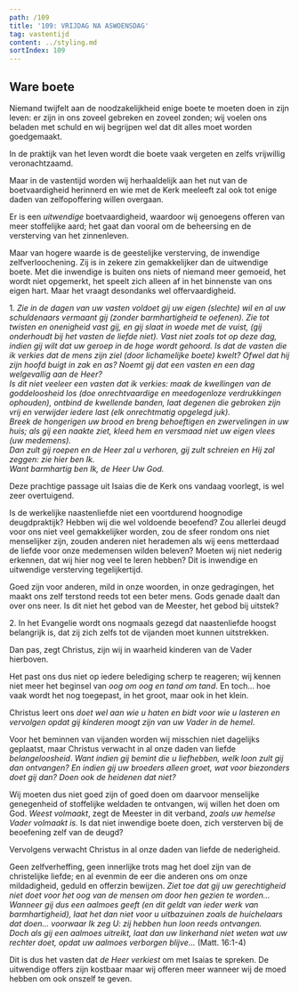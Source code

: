 ```yaml
---
path: /109
title: '109: VRIJDAG NA ASWOENSDAG'
tag: vastentijd
content: ../styling.md
sortIndex: 109
---
```


## Ware boete

Niemand twijfelt aan de noodzakelijkheid enige boete te moeten doen in zijn leven: er zijn in ons zoveel gebreken en zoveel zonden; wij voelen ons beladen met schuld en wij begrijpen wel dat dit alles moet worden goedgemaakt.

In de praktijk van het leven wordt die boete vaak vergeten en zelfs vrijwillig veronachtzaamd.

Maar in de vastentijd worden wij herhaaldelijk aan het nut van de boetvaardigheid herinnerd en wie met de Kerk meeleeft zal ook tot enige daden van zelfopoffering willen overgaan.

Er is een _uitwendige_ boetvaardigheid, waardoor wij genoegens offeren van meer stoffelijke aard; het gaat dan vooral om de beheersing en de versterving van het zinnenleven.

Maar van hogere waarde is de geestelijke versterving, de inwendige zelfverloochening. Zij is in zekere zin gemakkelijker dan de uitwendige boete. Met die inwendige is buiten ons niets of niemand meer gemoeid, het wordt niet opgemerkt, het speelt zich alleen af in het binnenste van ons eigen hart. Maar het vraagt desondanks wel offervaardigheid.

1\. _Zie in de dagen van uw vasten voldoet gij uw eigen (slechte) wil en al uw schuldenaars vermaant gij (zonder barmhartigheid te oefenen). Zie tot twisten en onenigheid vast gij, en gij slaat in woede met de vuist, (gij onderhoudt bij het vasten de liefde niet). Vast niet zoals tot op deze dag, indien gij wilt dat uw geroep in de hoge wordt gehoord. Is dat de vasten die ik verkies dat de mens zijn ziel (door lichamelijke boete) kwelt? Ofwel dat hij zijn hoofd buigt in zak en as? Noemt gij dat een vasten en een dag welgevallig aan de Heer?_  
_Is dit niet veeleer een vasten dat ik verkies: maak de kwellingen van de goddeloosheid los (doe onrechtvaardige en meedogenloze verdrukkingen ophouden), ontbind de kwellende banden, laat degenen die gebroken zijn vrij en verwijder iedere last (elk onrechtmatig opgelegd juk)._  
_Breek de hongerigen uw brood en breng behoeftigen en zwervelingen in uw huis; als gij een naakte ziet, kleed hem en versmaad niet uw eigen vlees (uw medemens)._  
_Dan zult gij roepen en de Heer zal u verhoren, gij zult schreien en Hij zal zeggen: zie hier ben Ik._  
_Want barmhartig ben Ik, de Heer Uw God._

Deze prachtige passage uit Isaias die de Kerk ons vandaag voorlegt, is wel zeer overtuigend.

Is de werkelijke naastenliefde niet een voortdurend hoognodige deugdpraktijk? Hebben wij die wel voldoende beoefend? Zou allerlei deugd voor ons niet veel gemakkelijker worden, zou de sfeer rondom ons niet menselijker zijn, zouden anderen niet herademen als wij eens metterdaad de liefde voor onze medemensen wilden beleven? Moeten wij niet nederig erkennen, dat wij hier nog veel te leren hebben? Dit is inwendige en uitwendige versterving tegelijkertijd.

Goed zijn voor anderen, mild in onze woorden, in onze gedragingen, het maakt ons zelf terstond reeds tot een beter mens. Gods genade daalt dan over ons neer. Is dit niet het gebod van de Meester, het gebod bij uitstek?

2\. In het Evangelie wordt ons nogmaals gezegd dat naastenliefde hoogst belangrijk is, dat zij zich zelfs tot de vijanden moet kunnen uitstrekken.

Dan pas, zegt Christus, zijn wij in waarheid kinderen van de Vader hierboven.

Het past ons dus niet op iedere belediging scherp te reageren; wij kennen niet meer het beginsel van _oog om oog en tand om tand_. En toch... hoe vaak wordt het nog toegepast, in het groot, maar ook in het klein.

Christus leert ons _doet wel aan wie u haten en bidt voor wie u lasteren en vervolgen opdat gij kinderen moogt zijn van uw Vader in de hemel_.

Voor het beminnen van vijanden worden wij misschien niet dagelijks geplaatst, maar Christus verwacht in al onze daden van liefde _belangeloosheid_. _Want indien gij bemint die u liefhebben, welk loon zult gij dan ontvangen? En indien gij uw broeders alleen groet, wat voor biezonders doet gij dan? Doen ook de heidenen dat niet?_

Wij moeten dus niet goed zijn of goed doen om daarvoor menselijke genegenheid of stoffelijke weldaden te ontvangen, wij willen het doen om God. _Weest volmaakt_, zegt de Meester in dit verband, _zoals uw hemelse Vader volmaakt is._ Is dat niet inwendige boete doen, zich versterven bij de beoefening zelf van de deugd?

Vervolgens verwacht Christus in al onze daden van liefde de nederigheid.

Geen zelfverheffing, geen innerlijke trots mag het doel zijn van de christelijke liefde; en al evenmin de eer die anderen ons om onze mildadigheid, geduld en offerzin bewijzen. _Ziet toe dat gij uw gerechtigheid niet doet voor het oog van de mensen om door hen gezien te worden..._  
_Wanneer gij dus een aalmoes geeft (en dit geldt van ieder werk van barmhartigheid), laat het dan niet voor u uitbazuinen zoals de huichelaars dat doen... voorwaar Ik zeg U: zij hebben hun loon reeds ontvangen._  
_Doch als gij een aalmoes uitreikt, laat dan uw linkerhand niet weten wat uw rechter doet, opdat uw aalmoes verborgen blijve..._ (Matt. 16:1-4)

Dit is dus het vasten dat _de Heer verkiest_ om met Isaias te spreken. De uitwendige offers zijn kostbaar maar wij offeren meer wanneer wij de moed hebben om ook onszelf te geven.
